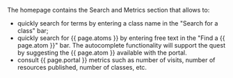 The homepage contains the Search and Metrics section that allows to:
- quickly search for terms by entering a class name in the "Search for a class" bar;
- quickly search for {{ page.atoms }} by entering free text in the "Find a {{ page.atom }}" bar. The autocomplete functionality will support the quest by suggesting the {{ page.atom }} available with the portal.
- consult {{ page.portal }} metrics such as number of visits, number of resources published, number of classes, etc.

